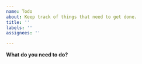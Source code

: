 ```yaml
---
name: Todo
about: Keep track of things that need to get done.
title: ''
labels: ''
assignees: ''

---
```


**What do you need to do?**
